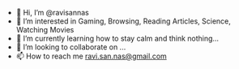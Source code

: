 - 👋 Hi, I’m @ravisannas
- 👀 I’m interested in Gaming, Browsing, Reading Articles, Science, Watching Movies
- 🌱 I’m currently learning how to stay calm and think nothing...
- 💞️ I’m looking to collaborate on ...
- 📫 How to reach me ravi.san.nas@gmail.com

<!---
ravisannas/ravisannas is a ✨ special ✨ repository because its `README.md` (this file) appears on your GitHub profile.
You can click the Preview link to take a look at your changes.
--->
